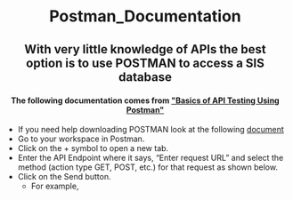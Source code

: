 # <p align="center"> Postman_Documentation </p>
##  <p align="center"> With very little knowledge of APIs the best option is to use POSTMAN to access a SIS database  </p>
####  <p align="center"> The following documentation comes from ["Basics of API Testing Using Postman"](https://www.geeksforgeeks.org/basics-of-api-testing-using-postman/)  </p> 
- If you need help downloading POSTMAN look at the following [document](https://geeksforgeeks.org/how-to-download-and-install-postman-on-windows/)
- Go to your workspace in Postman.
- Click on the + symbol to open a new tab.
- Enter the API Endpoint where it says, “Enter request URL” and select the method (action type GET, POST, etc.) for that request as shown below.
- Click on the Send button.
  - For example,    

